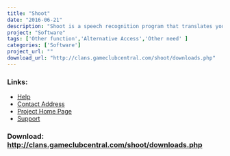 ```yaml
---
title: "Shoot"
date: "2016-06-21"
description: "Shoot is a speech recognition program that translates your voice commands into arbitrary keystrokes."
project: "Software"
tags: ['Other function','Alternative Access','Other need' ]
categories: ['Software']
project_url: ""
download_url: "http://clans.gameclubcentral.com/shoot/downloads.php"
---
```



### Links:
- <a href="http://clans.gameclubcentral.com/shoot/documentation.php">Help</a>
- <a href="mailto:mtraverso@acm.org">Contact Address</a>
- <a href="http://clans.gameclubcentral.com/shoot/">Project Home Page</a>
- <a href="http://www.gameclubcentral.com/modules.php?name=Forums&amp;file=viewforum&amp;f=39">Support</a>

### Download: http://clans.gameclubcentral.com/shoot/downloads.php 